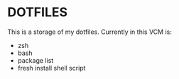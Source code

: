 # DOTFILES

This is a storage of my dotfiles. Currently in this VCM is:

- zsh
- bash
- package list
- fresh install shell script
